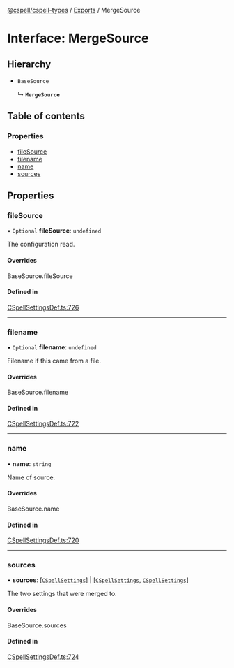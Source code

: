 [@cspell/cspell-types](../README.md) / [Exports](../modules.md) / MergeSource

# Interface: MergeSource

## Hierarchy

- `BaseSource`

  ↳ **`MergeSource`**

## Table of contents

### Properties

- [fileSource](MergeSource.md#filesource)
- [filename](MergeSource.md#filename)
- [name](MergeSource.md#name)
- [sources](MergeSource.md#sources)

## Properties

### fileSource

• `Optional` **fileSource**: `undefined`

The configuration read.

#### Overrides

BaseSource.fileSource

#### Defined in

[CSpellSettingsDef.ts:726](https://github.com/streetsidesoftware/cspell/blob/8c8dfb70/packages/cspell-types/src/CSpellSettingsDef.ts#L726)

___

### filename

• `Optional` **filename**: `undefined`

Filename if this came from a file.

#### Overrides

BaseSource.filename

#### Defined in

[CSpellSettingsDef.ts:722](https://github.com/streetsidesoftware/cspell/blob/8c8dfb70/packages/cspell-types/src/CSpellSettingsDef.ts#L722)

___

### name

• **name**: `string`

Name of source.

#### Overrides

BaseSource.name

#### Defined in

[CSpellSettingsDef.ts:720](https://github.com/streetsidesoftware/cspell/blob/8c8dfb70/packages/cspell-types/src/CSpellSettingsDef.ts#L720)

___

### sources

• **sources**: [[`CSpellSettings`](CSpellSettings.md)] \| [[`CSpellSettings`](CSpellSettings.md), [`CSpellSettings`](CSpellSettings.md)]

The two settings that were merged to.

#### Overrides

BaseSource.sources

#### Defined in

[CSpellSettingsDef.ts:724](https://github.com/streetsidesoftware/cspell/blob/8c8dfb70/packages/cspell-types/src/CSpellSettingsDef.ts#L724)
